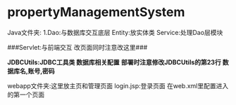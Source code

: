 # propertyManagementSystem
Java文件夹:
1.Dao:与数据库交互底层 
Entity:放实体类 
Service:处理Dao层模块

###Servlet:与前端交互 改页面同时注意改这里###

**JDBCUtils:JDBC工具类 数据库相关配置**
**部署时注意修改JDBCUtils的第23行 数据库名,账号,密码**

webapp文件夹:这里放主页和管理页面 
login.jsp:登录页面
在web.xml里配置进入的第一个页面

